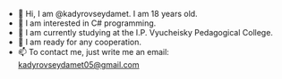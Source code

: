 - 👋 Hi, I am @kadyrovseydamet. I am 18 years old.
- 👀 I am interested in C# programming.
- 🌱 I am currently studying at the I.P. Vyucheisky Pedagogical College.
- 💞️ I am ready for any cooperation.
- 📫 To contact me, just write me an email: kadyrovseydamet05@gmail.com
